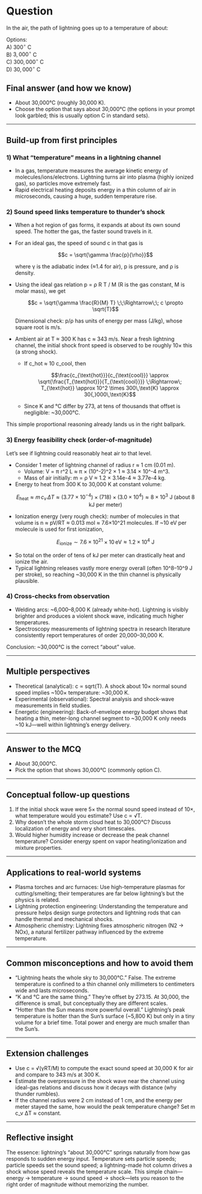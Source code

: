 # Question
In the air, the path of lightning goes up to a temperature of about:

Options:  
A) $300^\circ$ C  
B) $3{,}000^\circ$ C  
C) $300{,}000^\circ$ C  
D) $30{,}000^\circ$ C  

## Final answer (and how we know)
- About 30,000°C (roughly 30,000 K).
- Choose the option that says about 30,000°C (the options in your prompt look garbled; this is usually option C in standard sets).

---

## Build-up from first principles

### 1) What “temperature” means in a lightning channel
- In a gas, temperature measures the average kinetic energy of molecules/ions/electrons. Lightning turns air into plasma (highly ionized gas), so particles move extremely fast.
- Rapid electrical heating deposits energy in a thin column of air in microseconds, causing a huge, sudden temperature rise.

### 2) Sound speed links temperature to thunder’s shock
- When a hot region of gas forms, it expands at about its own sound speed. The hotter the gas, the faster sound travels in it.
- For an ideal gas, the speed of sound c in that gas is
  ```math
  c = \sqrt{\gamma \frac{p}{\rho}}
  ```
  where γ is the adiabatic index (≈1.4 for air), p is pressure, and ρ is density.
- Using the ideal gas relation p = ρ R T / M (R is the gas constant, M is molar mass), we get
  ```math
  c = \sqrt{\gamma \frac{R}{M} T} \;\;\Rightarrow\;\; c \propto \sqrt{T}
  ```
  Dimensional check: p/ρ has units of energy per mass (J/kg), whose square root is m/s.

- Ambient air at T ≈ 300 K has c ≈ 343 m/s. Near a fresh lightning channel, the initial shock front speed is observed to be roughly 10× this (a strong shock).
  - If c_hot ≈ 10 c_cool, then
    ```math
    \frac{c_{\text{hot}}}{c_{\text{cool}}} \approx \sqrt{\frac{T_{\text{hot}}}{T_{\text{cool}}}} \;\Rightarrow\; T_{\text{hot}} \approx 10^2 \times 300\,\text{K} \approx 30{,}000\,\text{K}
    ```
  - Since K and °C differ by 273, at tens of thousands that offset is negligible: ~30,000°C.

This simple proportional reasoning already lands us in the right ballpark.

### 3) Energy feasibility check (order-of-magnitude)
Let’s see if lightning could reasonably heat air to that level.

- Consider 1 meter of lightning channel of radius r ≈ 1 cm (0.01 m).
  - Volume: V = π r^2 L ≈ π × (10^-2)^2 × 1 ≈ 3.14 × 10^-4 m^3.
  - Mass of air initially: m = ρ V ≈ 1.2 × 3.14e-4 ≈ 3.77e-4 kg.
- Energy to heat from 300 K to 30,000 K at constant volume:
  ```math
  E_{\text{heat}} \approx m\, c_v\, \Delta T
  \approx (3.77\times 10^{-4}) \times (718)\times (3.0\times 10^4)
  \approx 8\times 10^3\ \text{J} \;(\text{about 8 kJ per meter})
  ```
- Ionization energy (very rough check): number of molecules in that volume is n ≈ pV/RT ≈ 0.013 mol ≈ 7.6×10^21 molecules. If ~10 eV per molecule is used for first ionization,
  ```math
  E_{\text{ionize}} \sim 7.6\times 10^{21} \times 10\,\text{eV}
  \approx 1.2\times 10^4\ \text{J}
  ```
- So total on the order of tens of kJ per meter can drastically heat and ionize the air.
- Typical lightning releases vastly more energy overall (often 10^8–10^9 J per stroke), so reaching ~30,000 K in the thin channel is physically plausible.

### 4) Cross-checks from observation
- Welding arcs: ~6,000–8,000 K (already white-hot). Lightning is visibly brighter and produces a violent shock wave, indicating much higher temperatures.
- Spectroscopy measurements of lightning spectra in research literature consistently report temperatures of order 20,000–30,000 K.

Conclusion: ~30,000°C is the correct “about” value.

---

## Multiple perspectives

- Theoretical (analytical): c ∝ sqrt(T). A shock about 10× normal sound speed implies ~100× temperature: ~30,000 K.
- Experimental (observational): Spectral analysis and shock-wave measurements in field studies.
- Energetic (engineering): Back-of-envelope energy budget shows that heating a thin, meter-long channel segment to ~30,000 K only needs ~10 kJ—well within lightning’s energy delivery.

---

## Answer to the MCQ
- About 30,000°C.
- Pick the option that shows 30,000°C (commonly option C).

---

## Conceptual follow-up questions
1. If the initial shock wave were 5× the normal sound speed instead of 10×, what temperature would you estimate? Use c ∝ √T.
2. Why doesn’t the whole storm cloud heat to 30,000°C? Discuss localization of energy and very short timescales.
3. Would higher humidity increase or decrease the peak channel temperature? Consider energy spent on vapor heating/ionization and mixture properties.

---

## Applications to real-world systems
- Plasma torches and arc furnaces: Use high-temperature plasmas for cutting/smelting; their temperatures are far below lightning’s but the physics is related.
- Lightning protection engineering: Understanding the temperature and pressure helps design surge protectors and lightning rods that can handle thermal and mechanical shocks.
- Atmospheric chemistry: Lightning fixes atmospheric nitrogen (N2 → NOx), a natural fertilizer pathway influenced by the extreme temperature.

---

## Common misconceptions and how to avoid them
- “Lightning heats the whole sky to 30,000°C.” False. The extreme temperature is confined to a thin channel only millimeters to centimeters wide and lasts microseconds.
- “K and °C are the same thing.” They’re offset by 273.15. At 30,000, the difference is small, but conceptually they are different scales.
- “Hotter than the Sun means more powerful overall.” Lightning’s peak temperature is hotter than the Sun’s surface (~5,800 K) but only in a tiny volume for a brief time. Total power and energy are much smaller than the Sun’s.

---

## Extension challenges
- Use c = √(γRT/M) to compute the exact sound speed at 30,000 K for air and compare to 343 m/s at 300 K.
- Estimate the overpressure in the shock wave near the channel using ideal-gas relations and discuss how it decays with distance (why thunder rumbles).
- If the channel radius were 2 cm instead of 1 cm, and the energy per meter stayed the same, how would the peak temperature change? Set m c_v ΔT ≈ constant.

---

## Reflective insight
The essence: lightning’s “about 30,000°C” springs naturally from how gas responds to sudden energy input. Temperature sets particle speeds; particle speeds set the sound speed; a lightning-made hot column drives a shock whose speed reveals the temperature scale. This simple chain—energy → temperature → sound speed → shock—lets you reason to the right order of magnitude without memorizing the number.